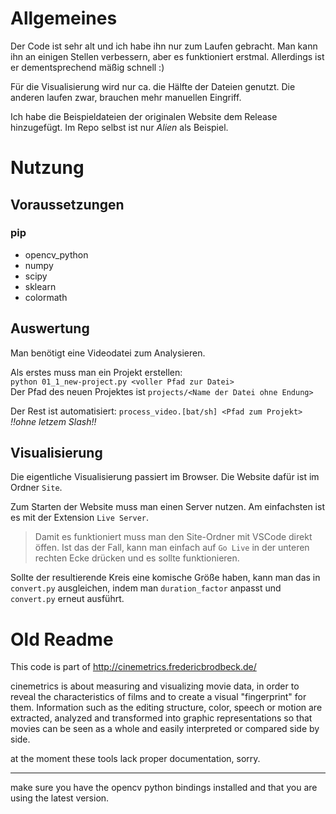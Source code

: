 
# Allgemeines

Der Code ist sehr alt und ich habe ihn nur zum Laufen gebracht. Man kann ihn an einigen Stellen verbessern, aber es funktioniert erstmal. 
Allerdings ist er dementsprechend mäßig schnell :)

Für die Visualisierung wird nur ca. die Hälfte der Dateien genutzt. Die anderen laufen zwar, brauchen mehr manuellen Eingriff.

Ich habe die Beispieldateien der originalen Website dem Release hinzugefügt. Im Repo selbst ist nur *Alien* als Beispiel.   

# Nutzung

## Voraussetzungen

### pip

- opencv_python
- numpy
- scipy
- sklearn
- colormath

## Auswertung

Man benötigt eine Videodatei zum Analysieren.

Als erstes muss man ein Projekt erstellen:  
`python 01_1_new-project.py <voller Pfad zur Datei>`  
Der Pfad des neuen Projektes ist `projects/<Name der Datei ohne Endung>`

Der Rest ist automatisiert: `process_video.[bat/sh] <Pfad zum Projekt>` *!!ohne letzem Slash!!*

## Visualisierung

Die eigentliche Visualisierung passiert im Browser. Die Website dafür ist im Ordner `Site`.

Zum Starten der Website muss man einen Server nutzen. Am einfachsten ist es mit der Extension `Live Server`.
> Damit es funktioniert muss man den Site-Ordner mit VSCode direkt öffen. Ist das der Fall, kann man einfach auf `Go Live` in der unteren rechten Ecke drücken und es sollte funktionieren. 

Sollte der resultierende Kreis eine komische Größe haben, kann man das in `convert.py` ausgleichen, indem man `duration_factor` anpasst und `convert.py` erneut ausführt.

# Old Readme

This code is part of http://cinemetrics.fredericbrodbeck.de/

cinemetrics is about measuring and visualizing movie data, in order to reveal the characteristics of films and to create a visual "fingerprint" for them. Information such as the editing structure, color, speech or motion are extracted, analyzed and transformed into graphic representations so that movies can be seen as a whole and easily interpreted or compared side by side.

at the moment these tools lack proper documentation, sorry.

----------

make sure you have the opencv python bindings installed and that you are using the latest version.
